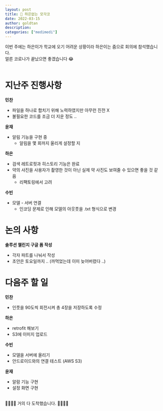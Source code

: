```yaml
---
layout: post
title: 🚧 하은없는 모각코
date: 2022-03-15
author: goldtan
description:
categories: ["medimedi"]
---
```


이번 주에는 하은이가 학교에 오기 어려운 상황이라 하은이는 줌으로 회의에 참석했습니다.<br>
얼른 코로나가 끝났으면 좋겠습니다 😂 <br><br>

# 지난주 진행사항

**민찬**

- 파일을 하나로 합치기 위해 노력하였지만 아무런 진전 X
- 불필요한 코드를 조금 더 지운 정도 ..

**윤재**

- 알림 기능을 구현 중
    - 알림을 몇 회까지 울리게 설정할 지 

**하은**

- 검색 레트로핏과 히스토리 기능은 완료
- 약의 사진을 사용자가 촬영한 것이 아닌 실제 약 사진도 보여줄 수 있으면 좋을 것 같음
    - 리팩토링에서 고려

**수빈**

- 모델 - 서버 연결
    - 인코딩 문제로 인해 모델의 아웃풋을 .txt 형식으로 변경

# 논의 사항

**솔루션 챌린지 구글 폼 작성**

- 각자 파트를 나눠서 작성
- 초안은 토요일까지 .. (까먹었는데 이미 늦어버렸다 ..)

# 다음주 할 일

**민찬**

- 인풋을 90도씩 회전시켜 총 4장을 저장하도록 수정

**하은**

- retrofit 해보기
- S3에 이미지 업로드

**수빈**

- 모델을 서버에 올리기
- 안드로이드와의 연결 테스트 (AWS S3)

**윤재**

- 알람 기능 구현
- 설정 화면 구현

<br> 👏👏👏👏 거의 다 도착했습니다. 👏👏👏👏

